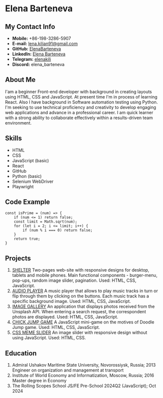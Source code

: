# Elena Barteneva

## My Contact Info

- **Mobile:** +86-198-3286-5907
- **E-mail:** [lena.kilian91@gmail.com](mailto:lena.kilian91@gmail.com)
- **GitHub:** [ElenaBarteneva](https://github.com/ElenaBarteneva/)
- **LinkedIn:** [Elena Barteneva](https://linkedin.com/in/elena-barteneva)
- **Telegram:** [elenakili](t.me/elenakili)
- **Discord:** elena_barteneva

## About Me

I'am a beginner Front-end developer with background in creating layouts using HTML, CSS and JavaScript. At present time I'm in process of learning React. Also I have background in Software automation testing using Python. I'm seeking to use technical proficiency and creativity to develop engaging web applications and advance in a professional career. I am quick learner with a strong ability to collaborate effectively within a results-driven team environment.

## Skills

- HTML
- CSS
- JavaScript (basic)
- React
- GitHub
- Python (basic)
- Selenium WebDriver
- Playwright

## Code Example

```
const isPrime = (num) => {
    if (num <= 1) return false;
    const limit = Math.sqrt(num);
    for (let i = 2; i <= limit; i++) {
        if (num % i === 0) return false;
    }
    return true;
}
```

## Projects

1. [SHELTER](https://elena-barteneva-shelter.netlify.app/)
   Two-pages web-site with responsive designs for desktop, tablets and mobile phones. Main functional components - burger-menu, pop-ups, random image slider, pagination. Used: HTML, CSS, JavaScript.
2. [AUDIO PLAYER](https://elena-barteneva-audio-player.netlify.app/)
   A music player that allows to play music tracks in turn or flip through them by clicking on the buttons. Each music track has a specific background image. Used: HTML, CSS, JavaScript.
3. [IMAGE GALLERY](https://elena-barteneva-image-gallery.netlify.app/)
   An application that displays photos received from the Unsplash API. When entering a search request, the correspondent photos are displayed. Used: HTML, CSS, JavaScript.
4. [CHICK JUMP GAME](https://chick-jump.netlify.app/)
   A JavaScript mini-game on the motives of Doodle Jump game. Used: HTML, CSS, JavaScript.
5. [CSS MEME SLIDER](https://elenabarteneva.github.io/cssMemeSlider/cssMemeSlider/index.html)
   An image slider with responsive design without using JavaScript. Used: HTML, CSS.

## Education

1. Admiral Ushakov Maritime State University, Novorossiysk, Russia; 2013
   Engineer on organization and management at transport
2. Institute of World Economy and Informatization, Moscow, Russia; 2016
   Master degree in Economy
3. The Rolling Scopes School
   JS/FE Pre-School 2024Q2 (JavaScript); Oct 2024
